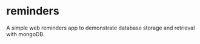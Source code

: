 # reminders

A simple web reminders app to demonstrate database storage and retrieval with mongoDB.
